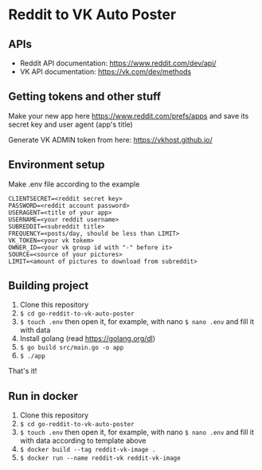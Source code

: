 # Reddit to VK Auto Poster

## APIs
* Reddit API documentation: https://www.reddit.com/dev/api/
* VK API documentation: https://vk.com/dev/methods

## Getting tokens and other stuff
Make your new app here https://www.reddit.com/prefs/apps and save its secret key and user agent (app's title)

Generate VK ADMIN token from here: https://vkhost.github.io/

## Environment setup
Make .env file according to the example
```
CLIENTSECRET=<reddit secret key>
PASSWORD=<reddit account password>
USERAGENT=<title of your app>
USERNAME=<your reddit username>
SUBREDDIT=<subreddit title>
FREQUENCY=<posts/day, should be less than LIMIT>
VK_TOKEN=<your vk tokem>
OWNER_ID=<your vk group id with "-" before it>
SOURCE=<source of your pictures>
LIMIT=<amount of pictures to download from subreddit>
```

## Building project
1. Clone this repository
2. `$ cd go-reddit-to-vk-auto-poster`
3. `$ touch .env` then open it, for example, with nano  `$ nano .env` and fill it with data
4. Install golang (read https://golang.org/dl)
5. `$ go build src/main.go -o app`
6. `$ ./app`

That's it!

## Run in docker
1. Clone this repository
2. `$ cd go-reddit-to-vk-auto-poster`
3. `$ touch .env` then open it, for example, with nano `$ nano .env` and fill it with data according to template above
4. `$ docker build --tag reddit-vk-image .`
5. `$ docker run --name reddit-vk reddit-vk-image`